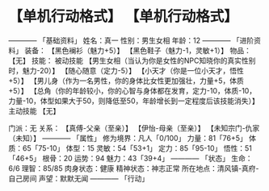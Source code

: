 # 【单机行动格式】 【单机行动格式】
————
「基础资料」
姓名：真一
性别：男生女相
年龄：12
————
「进阶资料」
装备：
【黑色襕衫（魅力+5）】
【黑色鞋子（魅力-1，灵敏+1）】
物品：
【无】
技能：
被动技能
【男生女相（当认为你是女性的NPC知晓你的真实性别时，魅力-20）】
【随心随意（定力-5）】
【小天才（你是一位小天才，悟性+5）】
【男儿身（作为一名男性，你的身体比女性更加强壮，力量+5，体质+5）】
【总角（你的年龄较小，你的心智与身体都在发育，定力-10，体质-10，力量-10，体型如果大于50，则降低至50，年龄增长到一定程度后该技能消失）】
主动技能
【无】

门派：无
关系：
【真傅-父亲（至亲）】
【伊怡-母亲（至亲）】
【未知宗门-仇家（未知）】
————
「属性」
修为境界：凡人「0/100」
力量：81「76+5」
体质：65「75-10」
体型：15
灵敏：54「53+1」
定力：85「95-10」
悟性：51「46+5」
根骨：20
运势：94
魅力：43「39+4」
————
「状态」
生命：6/6
理智：85/85
肉身状态：健康
精神状态：神志正常
所在地点：清风镇-真府-自己房间
声望：默默无闻
————
「行动」